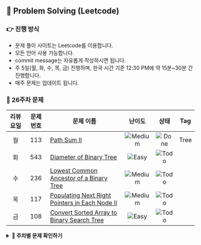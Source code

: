 ## 📃 Problem Solving (Leetcode)
### 👉 진행 방식
- 문제 풀이 사이트는 Leetcode를 이용합니다.
- 모든 언어 사용 가능합니다.
- commit message는 자유롭게 작성하시면 됩니다.
- 주 5일(월, 화, 수, 목, 금) 진행하며, 한국 시간 기준 12:30 PM에 약 15분~30분 간 진행합니다. 
- 매주 문제는 업데이트 됩니다.

### 📑 26주차 문제
| 리뷰 요일 | 문제 번호 | 문제 이름 | 난이도 | 상태 | Tag | 
| :--------: | :--------: | -------- | :--------: | :--------: | :--------: |
|월|113|[Path Sum II](https://leetcode.com/problems/path-sum-ii/) | ![Medium](https://img.shields.io/badge/-Medium-orange)  |  ![Done](https://img.shields.io/badge/-Done-lightOrange)| Tree |
|화|543|[Diameter of Binary Tree](https://leetcode.com/problems/diameter-of-binary-tree/) | ![Easy](https://img.shields.io/badge/-Easy-lightorange) | ![Todo](https://img.shields.io/badge/-Todo-red) | |
|수|236|[Lowest Common Ancestor of a Binary Tree](https://leetcode.com/problems/lowest-common-ancestor-of-a-binary-tree/) | ![Medium](https://img.shields.io/badge/-Medium-orange) | ![Todo](https://img.shields.io/badge/-Todo-red)| |
|목|117|[Populating Next Right Pointers in Each Node II](https://leetcode.com/problems/populating-next-right-pointers-in-each-node-ii/) | ![Medium](https://img.shields.io/badge/-Medium-orange) |![Todo](https://img.shields.io/badge/-Todo-red) | |
|금|108|[Convert Sorted Array to Binary Search Tree](https://leetcode.com/problems/convert-sorted-array-to-binary-search-tree/) |![Easy](https://img.shields.io/badge/-Easy-lightorange) |![Todo](https://img.shields.io/badge/-Todo-red) | |



<details>
  <summary><strong>🧾 주차별 문제 확인하기</strong></summary>
<div markdown="1">       
 <li> <a href="https://github.com/tTab1204/LeetCode/wiki/26%EC%A3%BC%EC%B0%A8-%EB%AC%B8%EC%A0%9C">26주차 문제 리스트</a></li>
  <li><a href="https://github.com/TEAM-Leetcode/LeetCode/wiki/25%EC%A3%BC%EC%B0%A8-%EB%AC%B8%EC%A0%9C">25주차 문제 리스트</a></li>
</div>
</details>
